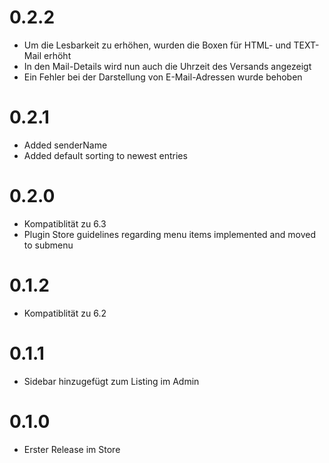 # 0.2.2
* Um die Lesbarkeit zu erhöhen, wurden die Boxen für HTML- und TEXT-Mail erhöht
* In den Mail-Details wird nun auch die Uhrzeit des Versands angezeigt
* Ein Fehler bei der Darstellung von E-Mail-Adressen wurde behoben

# 0.2.1

* Added senderName
* Added default sorting to newest entries

# 0.2.0

* Kompatiblität zu 6.3
* Plugin Store guidelines regarding menu items implemented and moved to submenu

# 0.1.2

* Kompatiblität zu 6.2

# 0.1.1

* Sidebar hinzugefügt zum Listing im Admin


# 0.1.0

* Erster Release im Store
